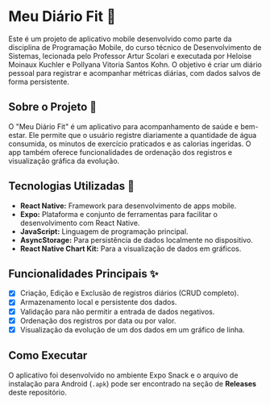#  Meu Diário Fit 💪
Este é um projeto de aplicativo mobile desenvolvido como parte da disciplina de Programação Mobile, do curso técnico de Desenvolvimento de Sistemas, lecionada pelo Professor Artur Scolari e executada por Heloise Moinaux Kuchler e Pollyana Vitoria Santos Kohn. O objetivo é criar um diário pessoal para registrar e acompanhar métricas diárias, com dados salvos de forma persistente.

## Sobre o Projeto 📝
O "Meu Diário Fit" é um aplicativo para acompanhamento de saúde e bem-estar. Ele permite que o usuário registre diariamente a quantidade de água consumida, os minutos de exercício praticados e as calorias ingeridas. O app também oferece funcionalidades de ordenação dos registros e visualização gráfica da evolução.

## Tecnologias Utilizadas 🚀
* **React Native:** Framework para desenvolvimento de apps mobile.
* **Expo:** Plataforma e conjunto de ferramentas para facilitar o desenvolvimento com React Native.
* **JavaScript:** Linguagem de programação principal.
* **AsyncStorage:** Para persistência de dados localmente no dispositivo.
* **React Native Chart Kit:** Para a visualização de dados em gráficos.

## Funcionalidades Principais ✨
- [x] Criação, Edição e Exclusão de registros diários (CRUD completo).
- [x] Armazenamento local e persistente dos dados.
- [x] Validação para não permitir a entrada de dados negativos.
- [x] Ordenação dos registros por data ou por valor.
- [x] Visualização da evolução de um dos dados em um gráfico de linha.

## Como Executar
O aplicativo foi desenvolvido no ambiente Expo Snack e o arquivo de instalação para Android (`.apk`) pode ser encontrado na seção de **Releases** deste repositório.
